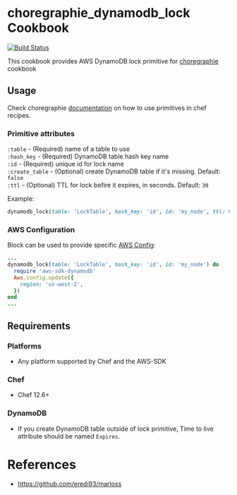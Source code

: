 # choregraphie_dynamodb_lock Cookbook

[![Build Status](https://travis-ci.org/gordonbondon/choregraphie-dynamodb-lock.svg?branch=master)](https://travis-ci.org/gordonbondon/choregraphie-dynamodb-lock)

This cookbook provides AWS DynamoDB lock primitive for [choregraphie](https://github.com/criteo-cookbooks/choregraphie) cookbook  

## Usage

Check choregraphie [documentation](https://github.com/criteo-cookbooks/choregraphie/blob/master/README.md) on how to use primitives in chef recipes.

### Primitive attributes

`:table` - (Required) name of a table to use  
`:hash_key` - (Required) DynamoDB table hash key name  
`:id` - (Required) unique id for lock name  
`:create_table` - (Optional) create DynamoDB table if it's missing. Default: `false`  
`:ttl` - (Optional) TTL for lock befire it expires, in seconds. Default: `30`  

Example:
```ruby
dynamodb_lock(table: 'LockTable', hash_key: 'id', id: 'my_node', ttl: 600)
```

### AWS Configuration

Block can be used to provide specific [AWS Config](https://docs.aws.amazon.com/sdk-for-ruby/v3/api/index.html#Configuration_Options):
```ruby
...
dynamodb_lock(table: 'LockTable', hash_key: 'id', id: 'my_node') do
  require 'aws-sdk-dynamodb'
  Aws.config.update({
    region: 'us-west-2',
  })
end
...
```

## Requirements

### Platforms

- Any platform supported by Chef and the AWS-SDK

### Chef

- Chef 12.6+

### DynamoDB

- If you create DynamoDB table outside of lock primitive, Time to live attribute
should be named `Expires`.

# References
* https://github.com/eredi93/marloss


